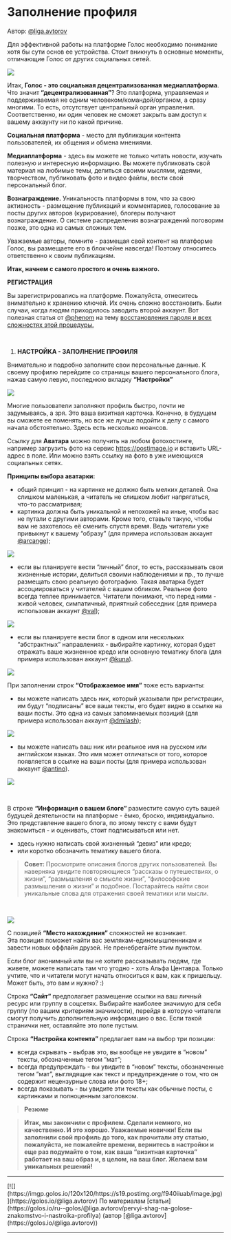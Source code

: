 <h1>Заполнение профиля</h1>

Автор: <a href="https://golos.io/@liga.avtorov">@liga.avtorov</a>

<p>Для эффективной работы на платформе Голос необходимо понимание хотя бы сути основ ее устройства. Стоит вникнуть в основные моменты, отличающие Голос от других социальных сетей.</p>
<p><img src="https://imgp.golos.io/0x0/https://s19.postimg.org/pyhpas637/image.jpg" /></p>
<p>Итак, <strong>Голос - это социальная децентрализованная медиаплатформа</strong>. Что значит<strong> “децентрализованная”</strong>? Это платформа, управляемая и поддерживаемая не одним человеком/командой/органом, а сразу многими. То есть, отсутствует центральный орган управления. Соответственно, ни один человек не сможет закрыть вам доступ к вашему аккаунту ни по какой причине.</p>
<p><strong>Социальная платформа</strong> - место для публикации контента пользователей, их общения и обмена мнениями.</p>
<p><strong>Медиаплатформа</strong> - здесь вы можете не только читать новости, изучать полезную и интересную информацию. Вы можете публиковать свой материал на любимые темы, делиться своими мыслями, идеями, творчеством, публиковать фото и видео файлы, вести свой персональный блог.</p>
<p><strong>Вознаграждение.</strong> Уникальность платформы в том, что за свою активность - размещение публикаций и комментариев, голосование за посты других авторов (курирование), блогеры получают вознаграждение. О системе распределения вознаграждений поговорим позже, это одна из самых сложных тем.</p>
<p>Уважаемые авторы, помните - размещая свой контент на платформе Голос, вы размещаете его в блокчейне навсегда! Поэтому относитесь ответственно к своим публикациям.</p>
<p><strong>Итак, начнем с самого простого и очень важного.</strong></p>
<p><strong>РЕГИСТРАЦИЯ</strong></p>
<p>Вы зарегистрировались на платформе. Пожалуйста, отнеситесь внимательно к хранению ключей. Их очень сложно восстановить. Были случаи, когда людям приходилось заводить второй аккаунт. Вот полезная статья от <a href="https://golos.io/@phenom">@phenom</a> на тему <a href="https://golos.io/ru--bezopasnostx/@phenom/instrukciya-o-vosstanovlenii-dostupa-k-akkauntu-i-vybore-doverennogo-lica">восстановления пароля и всех сложностях этой процедуры.</a></p>
<p><br /></p>
<ol>
  <li><strong>НАСТРОЙКА - ЗАПОЛНЕНИЕ ПРОФИЛЯ</strong></li>
</ol>
<p>Внимательно и подробно заполните свои персональные данные. К своему профилю перейдите со страницы вашего персонального блога, нажав самую левую, последнюю вкладку <strong>“Настройки”</strong></p>
<p><img src="https://imgp.golos.io/0x0/https://s19.postimg.org/i9126fkr7/image.png" /></p>
<p>Многие пользователи заполняют профиль быстро, почти не задумываясь, а зря. Это ваша визитная карточка. Конечно, в будущем вы сможете ее поменять, но все же лучше подойти к делу с самого начала обстоятельно. Здесь есть несколько нюансов.</p>
<p>Ссылку для <strong>Аватара</strong> можно получить на любом фотохостинге, например загрузить фото на сервис <a href="https://postimage.io" rel="noopener">https://postimage.io</a> и вставить URL-адрес в поле. Или можно взять ссылку на фото в уже имеющихся  социальных сетях.</p>
<p><strong>Принципы выбора аватарки:</strong></p>
<ul>
  <li>общий принцип - на картинке не должно быть мелких деталей. Она слишком маленькая, а читатель не слишком любит напрягаться, что-то рассматривая;</li>
  <li>картинка должна быть уникальной и непохожей на иные, чтобы вас не путали с другими авторами. Кроме того, ставьте такую, чтобы вам не захотелось её сменить спустя время. Ведь читатели уже привыкнут к вашему “образу” (для примера использован аккаунт <a href="https://golos.io/@arcange">@arcange</a>);</li>
</ul>
<p><img src="https://imgp.golos.io/0x0/https://s19.postimg.org/ii8a77t8z/image.png" /></p>
<ul>
  <li>если вы планируете вести “личный” блог, то есть, рассказывать свои жизненные истории, делиться своими наблюдениями и пр., то лучше размещать свою реальную фотографию. Такая аватарка будет ассоциироваться у читателей с вашим обликом. Реальное фото всегда теплее принимается. Читатели понимают, что перед ними - живой человек, симпатичный, приятный собеседник (для примера использован аккаунт <a href="https://golos.io//@val">@val</a>);</li>
</ul>
<p> <img src="https://imgp.golos.io/0x0/https://s19.postimg.org/fudrzqtw3/image.png" /> </p>
<ul>
  <li>если вы планируете вести блог в одном или нескольких “абстрактных” направлениях - выбирайте картинку, которая будет отражать ваше жизненное кредо или основную тематику блога (для примера использован аккаунт <a href="https://golos.io/@kuna">@kuna</a>).</li>
</ul>
<p><img src="https://imgp.golos.io/0x0/https://s19.postimg.org/d44g2jx77/image.png" /></p>
<p>При заполнении строк <strong>“Отображаемое имя”</strong> тоже есть варианты:</p>
<ul>
  <li>вы можете написать здесь ник, который указывали при регистрации, им будут “подписаны” все ваши тексты, его будет видно в ссылке на ваши посты. Это одна из самых запоминаемых позиций (для примера использован аккаунт <a href="https://golos.io/@dmilash">@dmilash</a>);</li>
</ul>
<p> <img src="https://imgp.golos.io/0x0/https://s19.postimg.org/y15q4c1jn/image.png" /></p>
<ul>
  <li>вы можете написать ваш ник или реальное имя на русском или английском языках. Это имя может отличаться от того, которое появляется в ссылке на ваши посты (для примера использован аккаунт <a href="https://golos.io/@antino">@antino</a>). </li>
</ul>
<p><img src="https://imgp.golos.io/0x0/https://s19.postimg.org/4n9zoqytv/image.png" /></p>
<p><br /></p>
<p>В строке <strong>“Информация о вашем блоге” </strong>разместите самую суть вашей будущей деятельности на платформе - ёмко, броско, индивидуально. Это представление вашего блога, по этому тексту с вами будут знакомиться - и оценивать, стоит подписываться или нет.</p>
<ul>
  <li>здесь нужно написать свой жизненный “девиз” или кредо;</li>
  <li>или коротко обозначить тематику вашего блога.</li>
</ul>
<blockquote><strong>Совет: </strong>Просмотрите описания блогов других пользователей. Вы наверняка увидите повторяющиеся “рассказы о путешествиях, о жизни”, “размышления о смысле жизни”, “философские размышления о жизни” и подобное. Постарайтесь найти свои уникальные слова для отражения своей тематики или мысли.</blockquote>
<p><br /></p>
<p><img src="https://imgp.golos.io/0x0/https://s19.postimg.org/53q5e2g9f/image.jpg" /></p>
<p>С позицией <strong>“Место нахождения”</strong> сложностей не возникает.<br />
Эта позиция поможет найти вас землякам-единомышленникам и завести новых оффлайн друзей. Не пренебрегайте этим пунктом.</p>
<p>Если блог анонимный или вы не хотите рассказывать людям, где живете, можете написать там что угодно - хоть Альфа Центавра. Только учтите, что и читатели могут начать относиться к вам, как к пришельцу. Может быть, это вам и нужно? :)</p>
<p>Строка<strong> “Сайт” </strong>предполагает размещение ссылки на ваш личный ресурс или группу в соцсетях. Выбирайте наиболее значимую для себя группу (по вашим критериям значимости), перейдя в которую читатели смогут получить дополнительную информацию о вас. Если такой странички нет, оставляйте это поле пустым.</p>
<p>Строка <strong>“Настройка контента” </strong>предлагает вам на выбор три позиции:</p>
<ul>
  <li>всегда скрывать - выбрав это, вы вообще не увидите в “новом” тексты, обозначенные тегом “мат”;</li>
  <li>всегда предупреждать - вы увидите в “новом” тексты, обозначенные тегом “мат”, выглядящие как текст и предупреждение о том, что он содержит нецензурные слова или фото 18+;</li>
  <li>всегда показывать - вы увидите эти тексты как обычные посты, с картинками и полноценным заголовком.</li>
</ul>
<blockquote><strong>Резюме</strong></blockquote>
<blockquote><strong>Итак, мы закончили с профилем. Сделали немного, но качественно. И это хорошо. Уважаемые новички! Если вы заполнили свой профиль до того, как прочитали эту статью, пожалуйста, не пожалейте времени, вернитесь в настройки и еще раз подумайте о том, как ваша “визитная карточка” работает на ваш образ и, в целом, на ваш блог. Желаем вам уникальных решений!</strong></blockquote>

<hr>[![](https://imgp.golos.io/120x120/https://s19.postimg.org/f940iiuab/image.jpg)](https://golos.io/@liga.avtorov)
По материалам [статьи](https://golos.io/ru--golos/@liga.avtorov/pervyi-shag-na-golose-znakomstvo-i-nastroika-profilya) (автор [@liga.avtorov](https://golos.io/@liga.avtorov))
<hr>
